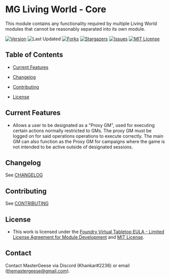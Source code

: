 <!-- MARKDOWN LINKS & IMAGES -->
<!-- https://www.markdownguide.org/basic-syntax/#reference-style-links -->
[version-shield]: https://img.shields.io/github/v/release/TheMasterGeese/mg-living-world-core
[version-url]: https://github.com/TheMasterGeese/mg-living-world-core/releases/latest
[forks-shield]: https://img.shields.io/github/forks/TheMasterGeese/mg-living-world-core
[forks-url]: https://github.com/TheMasterGeese/mg-living-world-core/network/members
[stars-shield]: https://img.shields.io/github/stars/TheMasterGeese/mg-living-world-core
[stars-url]: https://github.com/TheMasterGeese/mg-living-world-core/stargazers
[issues-shield]: https://img.shields.io/github/issues/TheMasterGeese/mg-living-world-core
[issues-url]: https://github.com/TheMasterGeese/mg-living-world-core/issues
[license-shield]: https://img.shields.io/github/license/TheMasterGeese/mg-living-world-core
[license-url]: https://github.com/TheMasterGeese/mg-living-world-core/blob/master/LICENSE.md
[last-updated-shield]: https://img.shields.io/github/last-commit/TheMasterGeese/mg-living-world-core

# MG Living World - Core

This module contains any functionality required by multiple Living World modules that cannot be reasonably separated into its own module.

[![Version][version-shield]][version-url]
![Last Updated][last-updated-shield]
[![Forks][forks-shield]][forks-url]
[![Stargazers][stars-shield]][stars-url]
[![Issues][issues-shield]][issues-url]
[![MIT License][license-shield]][license-url]

## Table of Contents

- [Current Features](#Current-Features)

- [Changelog](#Changelog)
- [Contributing](#Contributing)
- [License](#License)

## Current Features
- Allows a user to be designated as a "Proxy GM", used for executing certain actions normally restricted to GMs. The proxy GM must be logged on for said operations operations to execute correctly. The main GM can also function as the Proxy GM for campaigns where the game is not intended to be active outside of designated sessions.

## Changelog
See [CHANGELOG](CHANGELOG.md)
## Contributing
See [CONTRIBUTING](CONTRIBUTING.md)
## License
- This work is licensed under the [Foundry Virtual Tabletop EULA - Limited License Agreement for Module Development](https://foundryvtt.com/article/license/) and [MIT License](LICENSE).
## Contact
Contact MasterGeese via Discord (Khankar#2236) or email (themastergeese@gmail.com).
